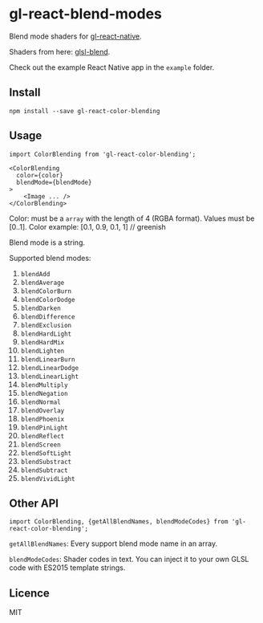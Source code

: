 # gl-react-blend-modes

Blend mode shaders for [gl-react-native](https://github.com/ProjectSeptemberInc/gl-react-native).

Shaders from here: [glsl-blend](https://github.com/jamieowen/glsl-blend).

Check out the example React Native app in the `example` folder.

## Install

`npm install --save gl-react-color-blending`

## Usage

```
import ColorBlending from 'gl-react-color-blending';
```

```
<ColorBlending
  color={color}
  blendMode={blendMode}
>
    <Image ... />
</ColorBlending>
```

Color: must be a `array` with the length of 4 (RGBA format). Values must be [0..1].
Color example: [0.1, 0.9, 0.1, 1] // greenish

Blend mode is a string.

Supported blend modes:
1. `blendAdd`
2. `blendAverage`
3. `blendColorBurn`
4. `blendColorDodge`
5. `blendDarken`
6. `blendDifference`
7. `blendExclusion`
8. `blendHardLight`
9. `blendHardMix`
10. `blendLighten`
11. `blendLinearBurn`
12. `blendLinearDodge`
13. `blendLinearLight`
14. `blendMultiply`
15. `blendNegation`
16. `blendNormal`
17. `blendOverlay`
18. `blendPhoenix`
19. `blendPinLight`
20. `blendReflect`
21. `blendScreen`
22. `blendSoftLight`
23. `blendSubstract`
24. `blendSubtract`
25. `blendVividLight`

## Other API

`import ColorBlending, {getAllBlendNames, blendModeCodes} from 'gl-react-color-blending';`

`getAllBlendNames`: Every support blend mode name in an array.

`blendModeCodes`: Shader codes in text. You can inject it to your own GLSL code with ES2015 template strings.

## Licence

MIT
